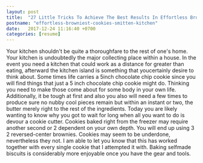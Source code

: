 ```yaml
---
layout: post
title:  "27 Little Tricks To Achieve The Best Results In Effortless Browniest Cookies Smitten Kitchen"
postname: "effortless-browniest-cookies-smitten-kitchen"
date:   2017-12-24 11:16:40 +0700
categories: [resume]
---
```

Your kitchen shouldn't be quite a thoroughfare to the rest of one's home. Your kitchen is undoubtedly the major collecting place within a house. In the event you need a kitchen that could work as a distance for greater than eating, afterward the kitchen island is something that youcertainly desire to think about. Some times life carries a 5inch chocolate chip cookie since you will find things that just a 5 inch chocolate chip cookie might do. Thinking you need to make those come about for some body in your own life. Additionally, it be tough at first and also you also will need a few times to produce sure no nubby cool pieces remain but within an instant or two, the butter merely right to the rest of the ingredients. Today you are likely wanting to know why you got to wait for long when all you want to do is devour a cookie cutter. Cookies baked right from the freezer may require another second or 2 dependent on your own depth. You will end up using 3 2 reversed-center brownies. Cookies may seem to be underdone, nevertheless they not. I am able to let you know that this has worked together with every single cookie that I attempted it with. Baking selfmade biscuits is considerably more enjoyable once you have the gear and tools.
